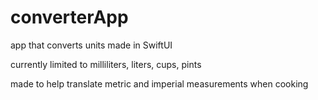 # converterApp
app that converts units made in SwiftUI

currently limited to milliliters, liters, cups, pints

made to help translate metric and imperial measurements when cooking
